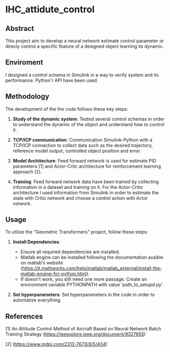 # IHC_attidute_control

## Abstract

This project aim to develop a neural network estimate control parameter or direcly control a specific feature of a designed object learning its dynamic.

## Enviroment
I designed a control schema in Simulink in a way to verify system and its performance. Python'r API have been used.

## Methodology
The development of the the code follows these key steps:

1. **Study of the dynamic system**: Tested several control schemas in order to understand the dynamic of the object and understand how to control it.

2. **TCP/ICP communication**: Communication Simulink-Python with a TCP/ICP connection to collect data such as the desired trajectory, reference model output, controlled object position and error.

3. **Model Architecture**: Feed forward network is used for estimate PID parameters [1] and Actor-Critc architecture for reinforcement learning approach [2].

4. **Training**: Feed forward network data have been trained by collecting information in a dataset and training on it. For the Actor-Critic architecture I used information from Simulink in order to estimate the state with Critic network and choose a control action with Actor network.


## Usage

To utilize the "Geometric Transformers" project, follow these steps:

1. **Install Dependencies**: 
    - Ensure all required dependencies are installed. 
    - Matlab engine can be installed following the documentation avaible on matlab's website (https://it.mathworks.com/help/matlab/matlab_external/install-the-matlab-engine-for-python.html). 
    - If doesn't work, you still need one more passage. Create an environment variable PYTHONPATH with value 'path_to_setupd.py'.

2. **Set hyperparameters**: Set hyperparameters in the code in order to automatize everything


## References
[1] An Attitude Control Method of Aircraft Based on Neural Network Batch Training Strategy (https://ieeexplore.ieee.org/document/9327655)


[2] (https://www.mdpi.com/2313-7673/8/5/434)


